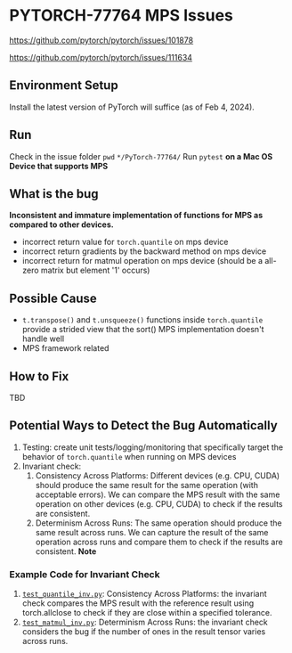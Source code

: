 # PYTORCH-77764 MPS Issues

https://github.com/pytorch/pytorch/issues/101878

https://github.com/pytorch/pytorch/issues/111634

## Environment Setup

Install the latest version of PyTorch will suffice (as of Feb 4, 2024).

## Run

Check in the issue folder
`pwd`
`*/PyTorch-77764/`
Run `pytest` **on a Mac OS Device that supports MPS**

## What is the bug

**Inconsistent and immature implementation of functions for MPS as compared to other devices.**

* incorrect return value for `torch.quantile` on mps device
* incorrect return gradients by the backward method on mps device
* incorrect return for matmul operation on mps device (should be a all-zero matrix but element '1' occurs)

## Possible Cause

* `t.transpose()` and `t.unsqueeze()` functions inside `torch.quantile` provide a strided view that the sort() MPS implementation doesn't handle well
* MPS framework related

## How to Fix

TBD

## Potential Ways to Detect the Bug Automatically

1. Testing: create unit tests/logging/monitoring that specifically target the behavior of `torch.quantile` when running on MPS devices
2. Invariant check:
    1. Consistency Across Platforms:
       Different devices (e.g. CPU, CUDA) should produce the same result for the same operation (with acceptable errors). We can compare the MPS result with the same operation on other devices (e.g. CPU, CUDA) to check if the results are consistent.
    2. Determinism Across Runs:
       The same operation should produce the same result across runs. We can capture the result of the same operation across runs and compare them to check if the results are consistent.
       **Note**

### Example Code for Invariant Check

1. [`test_quantile_inv.py`](./Invariant_check/test_quantile_inv.py):
Consistency Across Platforms: the invariant check compares the MPS result with the reference result using torch.allclose to check if they are close within a specified tolerance.
2. [`test_matmul_inv.py`](./Invariant_check/test_matmul_inv.py):
Determinism Across Runs: the invariant check considers the bug if the number of ones in the result tensor varies across runs.  
